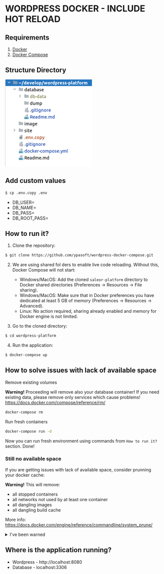 # WORDPRESS DOCKER - INCLUDE HOT RELOAD
 
## Requirements
1. [Docker](https://docs.docker.com/install/)
2. [Docker Compose](https://docs.docker.com/compose/install/)

## Structure Directory   
![structure_directory](./images/structure-directory.png)

## Add custom values  
```bash
$ cp .env.copy .env
 ```
- DB_USER=
- DB_NAME=
- DB_PASS=
- DB_ROOT_PASS=

## How to run it?
1. Clone the repository:
```bash
$ git clone https://github.com/ypasoft/wordpress-docker-compose.git
```

2. We are using shared fol ders to enable live code reloading. Without this, Docker Compose will not start:
    - Windows/MacOS: Add the cloned `saleor-platform` directory to Docker shared directories (Preferences -> Resources -> File sharing).
    - Windows/MacOS: Make sure that in Docker preferences you have dedicated at least 5 GB of memory (Preferences -> Resources -> Advanced).
    - Linux: No action required, sharing already enabled and memory for Docker engine is not limited.

3. Go to the cloned directory:
```bash
$ cd wordpress-platform
```

4. Run the application:
```bash
$ docker-compose up
```

## How to solve issues with lack of available space

Remove existing volumes

**Warning!** Proceeding will remove also your database container! If you need existing data, please remove only services which cause problems! https://docs.docker.com/compose/reference/rm/
```bash
docker-compose rm
```

Run fresh containers
```bash
docker-compose run -d
```

Now you can run fresh environment using commands from `How to run it?` section. Done!

### Still no available space

If you are getting issues with lack of available space, consider prunning your docker cache:

**Warning!** This will remove:
- all stopped containers
- all networks not used by at least one container
- all dangling images
- all dangling build cache

More info: https://docs.docker.com/engine/reference/commandline/system_prune/

<details><summary>I've been warned</summary>
<p>

```bash
$ docker system prune
```

</p>
</details>

## Where is the application running?
- Wordpress - http://localhost:8080
- Database - localhost:3306

